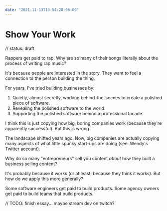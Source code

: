 ```yaml
---
date: "2021-11-13T13:54:28-06:00"
---
```


# Show Your Work

// status: draft

Rappers get paid to rap. Why are so many of their songs literally about the process of writing rap music?

It's because people are interested in the story. They want to feel a connection to the person building the thing.

For years, I've tried building businesses by:

1) Quietly, almost secretly, working behind-the-scenes to create a polished piece of software.
2) Revealing the polished software to the world.
3) Supporting the polished software behind a professional facade.

I think this is just copying how big, boring companies work (because they're apparently successful). But this is wrong.

The landscape shifted years ago. Now, big companies are actually copying many aspects of what little spunky start-ups are doing (see: Wendy's Twitter account).

Why do so many "entrepreneurs" sell you content _about_ how they built a business selling content?

It's probably because it works (or at least, because they think it works). But how do we apply this more generally?

Some software engineers get paid to build products. Some agency owners get paid to build teams that build products.

// TODO: finish essay... maybe stream dev on twitch?
